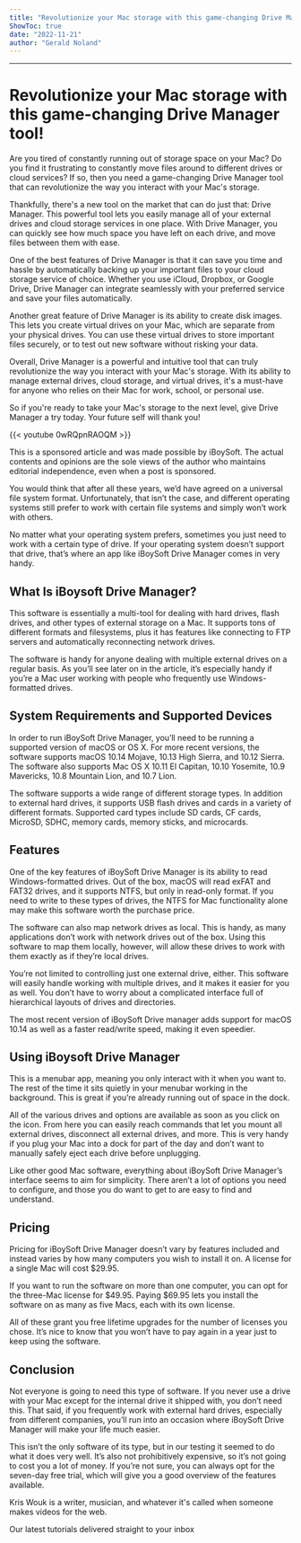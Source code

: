 ```yaml
---
title: "Revolutionize your Mac storage with this game-changing Drive Manager tool!"
ShowToc: true 
date: "2022-11-21"
author: "Gerald Noland"
---
```

*****
# Revolutionize your Mac storage with this game-changing Drive Manager tool!

Are you tired of constantly running out of storage space on your Mac? Do you find it frustrating to constantly move files around to different drives or cloud services? If so, then you need a game-changing Drive Manager tool that can revolutionize the way you interact with your Mac's storage.

Thankfully, there's a new tool on the market that can do just that: Drive Manager. This powerful tool lets you easily manage all of your external drives and cloud storage services in one place. With Drive Manager, you can quickly see how much space you have left on each drive, and move files between them with ease.

One of the best features of Drive Manager is that it can save you time and hassle by automatically backing up your important files to your cloud storage service of choice. Whether you use iCloud, Dropbox, or Google Drive, Drive Manager can integrate seamlessly with your preferred service and save your files automatically.

Another great feature of Drive Manager is its ability to create disk images. This lets you create virtual drives on your Mac, which are separate from your physical drives. You can use these virtual drives to store important files securely, or to test out new software without risking your data.

Overall, Drive Manager is a powerful and intuitive tool that can truly revolutionize the way you interact with your Mac's storage. With its ability to manage external drives, cloud storage, and virtual drives, it's a must-have for anyone who relies on their Mac for work, school, or personal use. 

So if you're ready to take your Mac's storage to the next level, give Drive Manager a try today. Your future self will thank you!

{{< youtube 0wRQpnRAOQM >}} 



This is a sponsored article and was made possible by iBoySoft. The actual contents and opinions are the sole views of the author who maintains editorial independence, even when a post is sponsored.
 
You would think that after all these years, we’d have agreed on a universal file system format. Unfortunately, that isn’t the case, and different operating systems still prefer to work with certain file systems and simply won’t work with others.
 
No matter what your operating system prefers, sometimes you just need to work with a certain type of drive. If your operating system doesn’t support that drive, that’s where an app like iBoySoft Drive Manager comes in very handy.
 
## What Is iBoysoft Drive Manager?
 
This software is essentially a multi-tool for dealing with hard drives, flash drives, and other types of external storage on a Mac. It supports tons of different formats and filesystems, plus it has features like connecting to FTP servers and automatically reconnecting network drives.
 
The software is handy for anyone dealing with multiple external drives on a regular basis. As you’ll see later on in the article, it’s especially handy if you’re a Mac user working with people who frequently use Windows-formatted drives.
 
## System Requirements and Supported Devices
 
In order to run iBoySoft Drive Manager, you’ll need to be running a supported version of macOS or OS X. For more recent versions, the software supports macOS 10.14 Mojave, 10.13 High Sierra, and 10.12 Sierra. The software also supports Mac OS X 10.11 El Capitan, 10.10 Yosemite, 10.9 Mavericks, 10.8 Mountain Lion, and 10.7 Lion.
 
The software supports a wide range of different storage types. In addition to external hard drives, it supports USB flash drives and cards in a variety of different formats. Supported card types include SD cards, CF cards, MicroSD, SDHC, memory cards, memory sticks, and microcards.
 
## Features
 
One of the key features of iBoySoft Drive Manager is its ability to read Windows-formatted drives. Out of the box, macOS will read exFAT and FAT32 drives, and it supports NTFS, but only in read-only format. If you need to write to these types of drives, the NTFS for Mac functionality alone may make this software worth the purchase price.
 
The software can also map network drives as local. This is handy, as many applications don’t work with network drives out of the box. Using this software to map them locally, however, will allow these drives to work with them exactly as if they’re local drives.
 
You’re not limited to controlling just one external drive, either. This software will easily handle working with multiple drives, and it makes it easier for you as well. You don’t have to worry about a complicated interface full of hierarchical layouts of drives and directories.
 
The most recent version of iBoySoft Drive manager adds support for macOS 10.14 as well as a faster read/write speed, making it even speedier.
 
## Using iBoysoft Drive Manager
 
This is a menubar app, meaning you only interact with it when you want to. The rest of the time it sits quietly in your menubar working in the background. This is great if you’re already running out of space in the dock.
 
All of the various drives and options are available as soon as you click on the icon. From here you can easily reach commands that let you mount all external drives, disconnect all external drives, and more. This is very handy if you plug your Mac into a dock for part of the day and don’t want to manually safely eject each drive before unplugging.
 
Like other good Mac software, everything about iBoySoft Drive Manager’s interface seems to aim for simplicity. There aren’t a lot of options you need to configure, and those you do want to get to are easy to find and understand.
 
## Pricing
 
Pricing for iBoySoft Drive Manager doesn’t vary by features included and instead varies by how many computers you wish to install it on. A license for a single Mac will cost $29.95.
 
If you want to run the software on more than one computer, you can opt for the three-Mac license for $49.95. Paying $69.95 lets you install the software on as many as five Macs, each with its own license.
 
All of these grant you free lifetime upgrades for the number of licenses you chose. It’s nice to know that you won’t have to pay again in a year just to keep using the software.
 
## Conclusion
 
Not everyone is going to need this type of software. If you never use a drive with your Mac except for the internal drive it shipped with, you don’t need this. That said, if you frequently work with external hard drives, especially from different companies, you’ll run into an occasion where iBoySoft Drive Manager will make your life much easier.
 
This isn’t the only software of its type, but in our testing it seemed to do what it does very well. It’s also not prohibitively expensive, so it’s not going to cost you a lot of money. If you’re not sure, you can always opt for the seven-day free trial, which will give you a good overview of the features available.
 
Kris Wouk is a writer, musician, and whatever it's called when someone makes videos for the web.
 
Our latest tutorials delivered straight to your inbox




